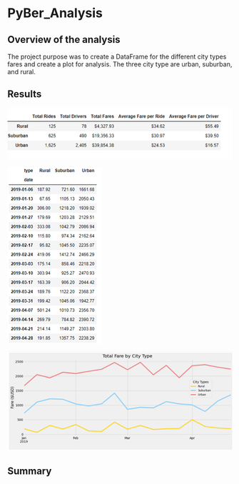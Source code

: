 # PyBer_Analysis

## Overview of the analysis

The project purpose was to create a DataFrame for the different city types fares and create a plot for analysis.   The three city type
are urban, suburban, and rural.

## Results

![](https://github.com/crashdean/PyBer_Analysis/blob/main/Resources/City_type_sum.png)


![](https://github.com/crashdean/PyBer_Analysis/blob/main/Resources/Sum_by_city_type.png)


![](https://github.com/crashdean/PyBer_Analysis/blob/main/Resources/Total_fare_city_type.png)

## Summary
